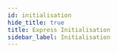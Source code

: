 ```yaml
---
id: initialisation
hide_title: true
title: Express Initialisation
sidebar_label: Initialisation
---
```



